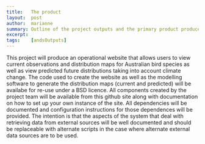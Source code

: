 ```yaml
---
title:   The product
layout:  post
author:  marianne
summary: Outline of the project outputs and the primary product produced.
excerpt:
tags:    [andsOutputs]
---
```


This project will produce an operational website that allows users to view current observations and distribution maps for Australian bird species as well as view predicted future distributions taking into account climate change. The code used to create the website as well as the modelling software to generate the distribution maps (current and predicted) will be availabe for re-use under a BSD licence. All components created by the project team will be available from this github site along with documentation on how to set up your own instance of the site. All dependencies will be documented and configuration instructions for those dependences will be provided. The intention is that the aspects of the system that deal with retrieving data from external sources will be well documented and should be replaceable with alternate scripts in the case where alternate external data sources are to be used.



